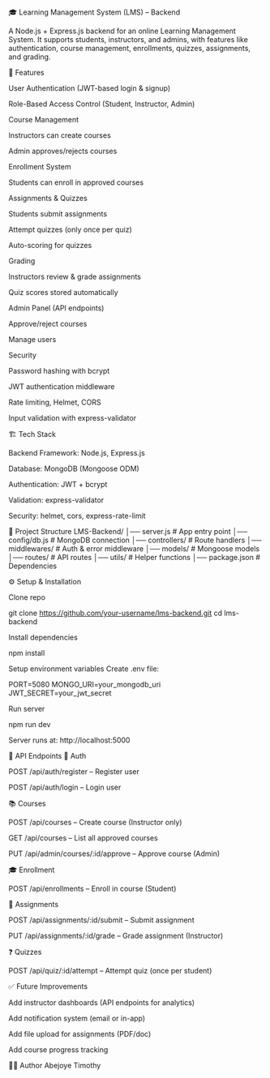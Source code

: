 🎓 Learning Management System (LMS) – Backend

A Node.js + Express.js backend for an online Learning Management System.
It supports students, instructors, and admins, with features like authentication, course management, enrollments, quizzes, assignments, and grading.

🚀 Features

User Authentication (JWT-based login & signup)

Role-Based Access Control (Student, Instructor, Admin)

Course Management

Instructors can create courses

Admin approves/rejects courses

Enrollment System

Students can enroll in approved courses

Assignments & Quizzes

Students submit assignments

Attempt quizzes (only once per quiz)

Auto-scoring for quizzes

Grading

Instructors review & grade assignments

Quiz scores stored automatically

Admin Panel (API endpoints)

Approve/reject courses

Manage users

Security

Password hashing with bcrypt

JWT authentication middleware

Rate limiting, Helmet, CORS

Input validation with express-validator

🏗️ Tech Stack

Backend Framework: Node.js, Express.js

Database: MongoDB (Mongoose ODM)

Authentication: JWT + bcrypt

Validation: express-validator

Security: helmet, cors, express-rate-limit

📂 Project Structure
LMS-Backend/
│── server.js             # App entry point
│── config/db.js          # MongoDB connection
│── controllers/          # Route handlers
│── middlewares/          # Auth & error middleware
│── models/               # Mongoose models
│── routes/               # API routes
│── utils/                # Helper functions
│── package.json          # Dependencies

⚙️ Setup & Installation

Clone repo

git clone https://github.com/your-username/lms-backend.git
cd lms-backend


Install dependencies

npm install


Setup environment variables
Create .env file:

PORT=5080
MONGO_URI=your_mongodb_uri
JWT_SECRET=your_jwt_secret


Run server

npm run dev


Server runs at: http://localhost:5000

📌 API Endpoints
🔑 Auth

POST /api/auth/register – Register user

POST /api/auth/login – Login user

📚 Courses

POST /api/courses – Create course (Instructor only)

GET /api/courses – List all approved courses

PUT /api/admin/courses/:id/approve – Approve course (Admin)

🎓 Enrollment

POST /api/enrollments – Enroll in course (Student)

📝 Assignments

POST /api/assignments/:id/submit – Submit assignment

PUT /api/assignments/:id/grade – Grade assignment (Instructor)

❓ Quizzes

POST /api/quiz/:id/attempt – Attempt quiz (once per student)

✅ Future Improvements

Add instructor dashboards (API endpoints for analytics)

Add notification system (email or in-app)

Add file upload for assignments (PDF/doc)

Add course progress tracking

👨‍💻 Author
Abejoye Timothy
